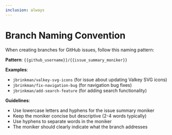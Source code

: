 ```yaml
---
inclusion: always
---
```


# Branch Naming Convention

When creating branches for GitHub issues, follow this naming pattern:

**Pattern**: `{{github_username}}/{{issue_summary_moniker}}`

**Examples**:

- `jbrinkman/valkey-svg-icons` (for issue about updating Valkey SVG icons)
- `jbrinkman/fix-navigation-bug` (for navigation bug fixes)
- `jbrinkman/add-search-feature` (for adding search functionality)

**Guidelines**:

- Use lowercase letters and hyphens for the issue summary moniker
- Keep the moniker concise but descriptive (2-4 words typically)
- Use hyphens to separate words in the moniker
- The moniker should clearly indicate what the branch addresses
